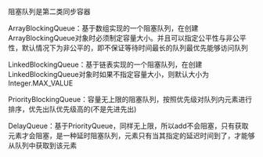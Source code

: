 阻塞队列是第二类同步容器

ArrayBlockingQueue：基于数组实现的一个阻塞队列，在创建ArrayBlockingQueue对象时必须制定容量大小。并且可以指定公平性与非公平性，默认情况下为非公平的，即不保证等待时间最长的队列最优先能够访问队列

LinkedBlockingQueue：基于链表实现的一个阻塞队列，在创建LinkedBlockingQueue对象时如果不指定容量大小，则默认大小为Integer.MAX_VALUE

PriorityBlockingQueue：容量无上限的阻塞队列，按照优先级对队列内元素进行排序，优先出队优先级高的(不是先进先出)

DelayQueue：基于PriorityQueue，同样无上限，所以add不会阻塞，只有获取元素才会阻塞，是一种延时阻塞队列，元素只有当其指定的延迟时间到了，才能够从队列中获取到该元素
